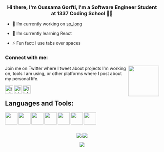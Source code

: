 ### <div align="center">Hi there, I'm Oussama Gorfti, I'm a Software Engineer Student at 1337 Coding School 👨‍💻</div>  
  

- 🔭 I’m currently working on [so_long](https://github.com/ogorfti/so_long)  
  

- 🌱 I’m currently learning React
  

- ⚡ Fun fact: I use tabs over spaces  


### Connect with me:

<img align='right' src="https://media2.giphy.com/media/wogIubFweiBkn6y8KU/giphy.gif" width="100px">

Join me on Twitter where I tweet about projects I'm working on, tools I am using, or other platforms where I post about my personal life. 

[<img align="left" width="26px"
alt="twitter" src="https://img.icons8.com/ios-filled/50/000000/twitter.png"/>][twitter]

[<img align="left" width="26px"
alt="linkedin" src="https://img.icons8.com/ios-filled/50/000000/linkedin.png"/>][linkedin]

[<img align="left" width="26px"
alt="linkedin" src="https://img.icons8.com/ios-filled/50/000000/instagram-new--v1.png"/>][instagram]
<br/>

<h2>Languages and Tools:</h2>

[<img width="40px" align="left" src="https://cdn.jsdelivr.net/gh/devicons/devicon/icons/javascript/javascript-original.svg" />][javascript]

[<img width="40px" align="left" src="https://cdn.jsdelivr.net/gh/devicons/devicon/icons/html5/html5-original-wordmark.svg" />][html]

[<img width="40px" align="left" src="https://cdn.jsdelivr.net/gh/devicons/devicon/icons/css3/css3-original-wordmark.svg" />][css]


[<img width="40px" align="left" src="https://cdn.jsdelivr.net/gh/devicons/devicon/icons/react/react-original.svg" />][reactjs]

[<img width="40px" align="left" src="https://cdn.jsdelivr.net/gh/devicons/devicon/icons/git/git-original.svg" />][git]

[<img width="40px" align="left" src="https://cdn.jsdelivr.net/gh/devicons/devicon/icons/c/c-original.svg" />][c]

[<img width="40px" align="left" src="https://cdn.jsdelivr.net/gh/devicons/devicon/icons/cplusplus/cplusplus-original.svg" />][c++]
<br />
<br />
<br />

<!--- TOOLS LINKS -->

[javascript]: https://www.javascript.com/ 'javascript'
[html]: https://developer.mozilla.org/en-US/docs/Web/HTML 'html'
[css]: https://developer.mozilla.org/en-US/docs/Web/CSS 'css'
[reactjs]: https://reactjs.org/ 'reactjs'
[git]: https://git-scm.com/ 'git'
[c]: https://en.wikipedia.org/wiki/C_(programming_language)
[c++]: https://en.wikipedia.org/wiki/C%2B%2B

<!--- PERSONAL LINKS -->
[twitter]: https://twitter.com
[linkedin]: https://www.linkedin.com
[instagram]: https://www.instagram.com/oussama_gf/

<!--- STATS -->
<!-- <p align="center">
    <a href="https://github.com/ogorfti">
      <img
        align="center"
        src="https://badge.mediaplus.ma/greenbinary/ogorfti"
      />
    </a>
</p> -->

<p align="center">
    <a href="https://github.com/ogorfti">
      <img
        align="center"
        src="https://github-readme-stats.vercel.app/api?username=ogorfti&theme=algolia&show_icons=true"
      />
    </a>
  <a href="https://github.com/ogorfti">
      <img
        align="center"
        src="http://github-readme-streak-stats.herokuapp.com?user=ogorfti&theme=algolia&hide_border=true&date_format=M%20j%5B%2C%20Y%5D&fire=FF8964&ring=FFCB2B"
      />
 </a>
</p>

<p align="center">
<a href="https://github.com/ogorfti">
      <img
        align="center"
        src="https://github-readme-stats.vercel.app/api/top-langs/?username=ogorfti&show_icons=true&langs_count=8&count_private=true&layout=compact&theme=algolia"
      />
 </a>
 </p>

